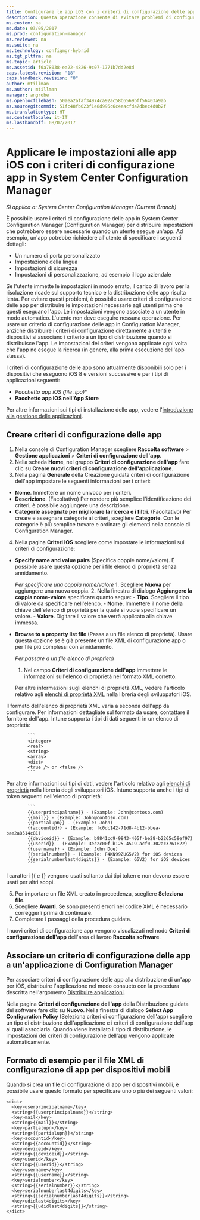 ```yaml
---
title: Configurare le app iOS con i criteri di configurazione delle app | Microsoft Docs
description: Questa operazione consente di evitare problemi di configurazione sui dispositivi che eseguono iOS 8 o versione successiva distribuendo i criteri di configurazione delle app agli utenti prima che gli utenti eseguano le app.
ms.custom: na
ms.date: 03/05/2017
ms.prod: configuration-manager
ms.reviewer: na
ms.suite: na
ms.technology: configmgr-hybrid
ms.tgt_pltfrm: na
ms.topic: article
ms.assetid: f0a78038-ea22-4826-9c07-1771b7dd2e8d
caps.latest.revision: "18"
caps.handback.revision: "0"
author: mtillman
ms.author: mtillman
manager: angrobe
ms.openlocfilehash: 50aea2afaf34974ca92ac58b6569bff56403a9ab
ms.sourcegitcommit: 51fc48fb023f1e8d995c6c4eacfda7dbec4d0b2f
ms.translationtype: HT
ms.contentlocale: it-IT
ms.lasthandoff: 08/07/2017
---
```

# <a name="apply-settings-to-ios-apps-with-app-configuration-policies-in-system-center-configuration-manager"></a>Applicare le impostazioni alle app iOS con i criteri di configurazione app in System Center Configuration Manager

*Si applica a: System Center Configuration Manager (Current Branch)*


È possibile usare i criteri di configurazione delle app in System Center Configuration Manager (Configuration Manager) per distribuire impostazioni che potrebbero essere necessarie quando un utente esegue un'app. Ad esempio, un'app potrebbe richiedere all'utente di specificare i seguenti dettagli:
- Un numero di porta personalizzato
- Impostazione della lingua
- Impostazioni di sicurezza
- Impostazioni di personalizzazione, ad esempio il logo aziendale

Se l'utente immette le impostazioni in modo errato, il carico di lavoro per la risoluzione ricade sul supporto tecnico e la distribuzione delle app risulta lenta.
Per evitare questi problemi, è possibile usare criteri di configurazione delle app per distribuire le impostazioni necessarie agli utenti prima che questi eseguano l'app. Le impostazioni vengono associate a un utente in modo automatico. L'utente non deve eseguire nessuna operazione.
Per usare un criterio di configurazione delle app in Configuration Manager, anziché distribuire i criteri di configurazione direttamente a utenti e dispositivi si associano i criterio a un tipo di distribuzione quando si distribuisce l'app. Le impostazioni dei criteri vengono applicate ogni volta che l'app ne esegue la ricerca (in genere, alla prima esecuzione dell'app stessa).

I criteri di configurazione delle app sono attualmente disponibili solo per i dispositivi che eseguono iOS 8 e versioni successive e per i tipi di applicazioni seguenti:

- **Pacchetto app iOS (file* .ipa)**
- **Pacchetto app iOS nell'App Store**

Per altre informazioni sui tipi di installazione delle app, vedere l'[introduzione alla gestione delle applicazioni](/sccm/apps/understand/introduction-to-application-management).

## <a name="create-an-app-configuration-policy"></a>Creare criteri di configurazione delle app

1. Nella console di Configuration Manager scegliere **Raccolta software** > **Gestione applicazioni** > **Criteri di configurazione dell'app**.
2. Nella scheda **Home**, nel gruppo **Criteri di configurazione dell'app** fare clic su **Creare nuovi criteri di configurazione dell'applicazione**.
3. Nella pagina **Generale** della Creazione guidata criteri di configurazione dell'app impostare le seguenti informazioni per i criteri:
  - **Nome**. Immettere un nome univoco per i criteri.
  - **Descrizione**. (Facoltativo) Per rendere più semplice l'identificazione dei criteri, è possibile aggiungere una descrizione.
  - **Categorie assegnate per migliorare la ricerca e i filtri**. (Facoltativo) Per creare e assegnare categorie ai criteri, scegliere **Categorie**. Con le categorie è più semplice trovare e ordinare gli elementi nella console di Configuration Manager.
4. Nella pagina **Criteri iOS** scegliere come impostare le informazioni sui criteri di configurazione:
  - **Specify name and value pairs** (Specifica coppie nome/valore). È possibile usare questa opzione per i file elenco di proprietà senza annidamento.

      *Per specificare una coppia nome/valore*
        1. Scegliere **Nuova** per aggiungere una nuova coppia.
        2. Nella finestra di dialogo **Aggiungere la coppia nome-valore** specificare quanto segue:
            - **Tipo**. Scegliere il tipo di valore da specificare nell'elenco.
            - **Nome**. Immettere il nome della chiave dell'elenco di proprietà per la quale si vuole specificare un valore.
            - **Valore**. Digitare il valore che verrà applicato alla chiave immessa.

  - **Browse to a property list file** (Passa a un file elenco di proprietà). Usare questa opzione se è già presente un file XML di configurazione app o per file più complessi con annidamento.

    *Per passare a un file elenco di proprietà*

      1.  Nel campo **Criteri di configurazione dell'app** immettere le informazioni sull'elenco di proprietà nel formato XML corretto.

      Per altre informazioni sugli elenchi di proprietà XML, vedere l'articolo relativo agli [elenchi di proprietà XML](https://developer.apple.com/library/ios/documentation/Cocoa/Conceptual/PropertyLists/UnderstandXMLPlist/UnderstandXMLPlist.html) nella libreria degli sviluppatori iOS.

Il formato dell'elenco di proprietà XML varia a seconda dell'app da configurare. Per informazioni dettagliate sul formato da usare, contattare il fornitore dell'app.
Intune supporta i tipi di dati seguenti in un elenco di proprietà:
            
            ```
            <integer>
            <real>
            <string>
            <array>
            <dict>
            <true /> or <false />
            ```
Per altre informazioni sui tipi di dati, vedere l'articolo relativo agli [elenchi di proprietà](https://developer.apple.com/library/content/documentation/Cocoa/Conceptual/PropertyLists/AboutPropertyLists/AboutPropertyLists.html) nella libreria degli sviluppatori iOS.
Intune supporta anche i tipi di token seguenti nell'elenco di proprietà:
            
            ```
            {{userprincipalname}} - (Example: John@contoso.com)
            {{mail}} - (Example: John@contoso.com)
            {{partialupn}} - (Example: John)
            {{accountid}} - (Example: fc0dc142-71d8-4b12-bbea-bae2a8514c81)
            {{deviceid}} - (Example: b9841cd9-9843-405f-be28-b2265c59ef97)
            {{userid}} - (Example: 3ec2c00f-b125-4519-acf0-302ac3761822)
            {{username}} - (Example: John Doe)
            {{serialnumber}} - (Example: F4KN99ZUG5V2) for iOS devices
            {{serialnumberlast4digits}} - (Example: G5V2) for iOS devices
            ```

I caratteri {{ e }} vengono usati soltanto dai tipi token e non devono essere usati per altri scopi.
            
5. Per importare un file XML creato in precedenza, scegliere **Seleziona file**.
6. Scegliere **Avanti**. Se sono presenti errori nel codice XML è necessario correggerli prima di continuare.
7. Completare i passaggi della procedura guidata.

I nuovi criteri di configurazione app vengono visualizzati nel nodo **Criteri di configurazione dell'app** dell'area di lavoro **Raccolta software**.

## <a name="associate-an-app-configuration-policy-with-a-configuration-manager-application"></a>Associare un criterio di configurazione delle app a un'applicazione di Configuration Manager

Per associare criteri di configurazione delle app alla distribuzione di un'app per iOS, distribuire l'applicazione nel modo consueto con la procedura descritta nell'argomento [Distribuire applicazioni](/sccm/apps/deploy-use/deploy-applications).

Nella pagina **Criteri di configurazione dell'app** della Distribuzione guidata del software fare clic su **Nuovo**. Nella finestra di dialogo **Select App Configuration Policy** (Seleziona criteri di configurazione dell'app) scegliere un tipo di distribuzione dell'applicazione e i criteri di configurazione dell'app ai quali associarla.
Quando viene installato il tipo di distribuzione, le impostazioni dei criteri di configurazione dell'app vengono applicate automaticamente.

## <a name="example-format-for-the-mobile-app-configuration-xml-file"></a>Formato di esempio per il file XML di configurazione di app per dispositivi mobili

Quando si crea un file di configurazione di app per dispositivi mobili, è possibile usare questo formato per specificare uno o più dei seguenti valori:

```
<dict>
  <key>userprincipalname</key>
  <string>{{userprincipalname}}</string>
  <key>mail</key>
  <string>{{mail}}</string>
  <key>partialupn</key>
  <string>{{partialupn}}</string>
  <key>accountid</key>
  <string>{{accountid}}</string>
  <key>deviceid</key>
  <string>{{deviceid}}</string>
  <key>userid</key>
  <string>{{userid}}</string>
  <key>username</key>
  <string>{{username}}</string>
  <key>serialnumber</key>
  <string>{{serialnumber}}</string>
  <key>serialnumberlast4digits</key>
  <string>{{serialnumberlast4digits}}</string>
  <key>udidlast4digits</key>
  <string>{{udidlast4digits}}</string>
</dict>
```
